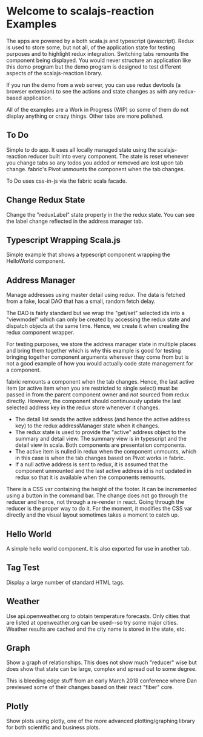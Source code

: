 # Welcome to scalajs-reaction Examples

The apps are powered by a both scala.js and typescript (javascript). Redux is
used to store some, but not all, of the application state for testing purposes
and to highlight redux integration. Switching tabs remounts the component being
displayed. You would never structure an application like this demo program but
the demo program is designed to test different aspects of the scalajs-reaction
library.

If you run the demo from a web server, you can use redux devtools (a browser
extension) to see the actions and state changes as with any redux-based
application.

All of the examples are a Work in Progress (WIP) so some of them do not display
anything or crazy things. Other tabs are more polished.

## To Do

Simple to do app. It uses all locally managed state using the scalajs-reaction
reducer built into every component. The state is reset whenever you change tabs
so any todos you added or removed are lost upon tab change. fabric's Pivot
unmounts the component when the tab changes.

To Do uses css-in-js via the fabric scala facade.

## Change Redux State

Change the "reduxLabel" state property in the the redux state. You can see the
label change reflected in the address manager tab.

## Typescript Wrapping Scala.js

Simple example that shows a typescript component wrapping the HelloWorld
component.

## Address Manager

Manage addresses using master detail using redux. The data is fetched from a
fake, local DAO that has a small, random fetch delay.

The DAO is fairly standard but we wrap the "get/set" selected ids into a
"viewmodel" which can only be created by accessing the redux state and dispatch
objects at the same time. Hence, we create it when creating the redux component
wrapper.

For testing purposes, we store the address manager state in multiple places and
bring them together which is why this example is good for testing bringing
together component arguments wherever they come from but is not a good example
of how you would actually code state management for a component.

fabric remounts a component when the tab changes. Hence, the last active item
(or active item when you are restricted to single select) must be passed in from
the parent component owner and *not* sourced from redux directly. However, the
component should continuously update the last selected address key in the redux
store whenever it changes.

* The detail list sends the active address (and hence the active address key) to
  the redux addressManager state when it changes.
* The redux state is used to provide the "active" address object to the summary
  and detail view. The summary view is in typescript and the detail view in
  scala. Both components are presentation components.
* The active item is nulled in redux when the component unmounts, which in this
  case is when the tab changes based on Pivot works in fabric.
* If a null active address is sent to redux, it is assumed that the component
  unmounted and the last active address id is not updated in redux so that it is
  available when the components remounts.

There is a CSS var containing the height of the footer. It can be incremented
using a button in the command bar. The change does not go through the reducer
and hence, not through a re-render in react. Going through the reducer is the
proper way to do it. For the moment, it modifies the CSS var directly and the
visual layout sometimes takes a moment to catch up.

## Hello World

A simple hello world component. It is also exported for use in another tab.

## Tag Test

Display a large number of standard HTML tags.

## Weather

Use api.openweather.org to obtain temperature forecasts. Only cities that are
listed at openweather.org can be used--so try some major cities. Weather results
are cached and the city name is stored in the state, etc.

## Graph

Show a graph of relationships. This does not show much "reducer" wise but does
show that state can be large, complex and spread out to some degree.

This is bleeding edge stuff from an early March 2018 conference where Dan
previewed some of their changes based on their react "fiber" core.

## Plotly

Show plots using plotly, one of the more advanced plotting/graphing library for
both scientific and business plots.

